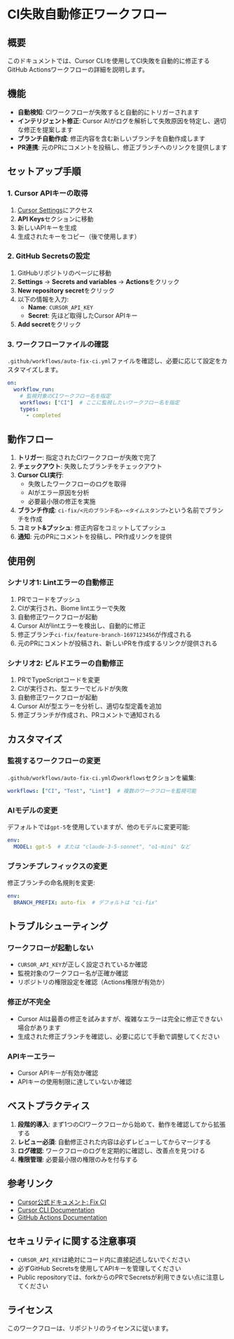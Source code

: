 # CI失敗自動修正ワークフロー

## 概要

このドキュメントでは、Cursor CLIを使用してCI失敗を自動的に修正するGitHub Actionsワークフローの詳細を説明します。

## 機能

- **自動検知**: CIワークフローが失敗すると自動的にトリガーされます
- **インテリジェント修正**: Cursor AIがログを解析して失敗原因を特定し、適切な修正を提案します
- **ブランチ自動作成**: 修正内容を含む新しいブランチを自動作成します
- **PR連携**: 元のPRにコメントを投稿し、修正ブランチへのリンクを提供します

## セットアップ手順

### 1. Cursor APIキーの取得

1. [Cursor Settings](https://www.cursor.com/settings)にアクセス
2. **API Keys**セクションに移動
3. 新しいAPIキーを生成
4. 生成されたキーをコピー（後で使用します）

### 2. GitHub Secretsの設定

1. GitHubリポジトリのページに移動
2. **Settings** → **Secrets and variables** → **Actions**をクリック
3. **New repository secret**をクリック
4. 以下の情報を入力:
   - **Name**: `CURSOR_API_KEY`
   - **Secret**: 先ほど取得したCursor APIキー
5. **Add secret**をクリック

### 3. ワークフローファイルの確認

`.github/workflows/auto-fix-ci.yml`ファイルを確認し、必要に応じて設定をカスタマイズします。

```yaml
on:
  workflow_run:
    # 監視対象のCIワークフロー名を指定
    workflows: ["CI"]  # ここに監視したいワークフロー名を指定
    types:
      - completed
```

## 動作フロー

1. **トリガー**: 指定されたCIワークフローが失敗で完了
2. **チェックアウト**: 失敗したブランチをチェックアウト
3. **Cursor CLI実行**:
   - 失敗したワークフローのログを取得
   - AIがエラー原因を分析
   - 必要最小限の修正を実施
4. **ブランチ作成**: `ci-fix/<元のブランチ名>-<タイムスタンプ>`という名前でブランチを作成
5. **コミット&プッシュ**: 修正内容をコミットしてプッシュ
6. **通知**: 元のPRにコメントを投稿し、PR作成リンクを提供

## 使用例

### シナリオ1: Lintエラーの自動修正

1. PRでコードをプッシュ
2. CIが実行され、Biome lintエラーで失敗
3. 自動修正ワークフローが起動
4. Cursor AIがlintエラーを検出し、自動的に修正
5. 修正ブランチ`ci-fix/feature-branch-1697123456`が作成される
6. 元のPRにコメントが投稿され、新しいPRを作成するリンクが提供される

### シナリオ2: ビルドエラーの自動修正

1. PRでTypeScriptコードを変更
2. CIが実行され、型エラーでビルドが失敗
3. 自動修正ワークフローが起動
4. Cursor AIが型エラーを分析し、適切な型定義を追加
5. 修正ブランチが作成され、PRコメントで通知される

## カスタマイズ

### 監視するワークフローの変更

`.github/workflows/auto-fix-ci.yml`の`workflows`セクションを編集:

```yaml
workflows: ["CI", "Test", "Lint"]  # 複数のワークフローを監視可能
```

### AIモデルの変更

デフォルトでは`gpt-5`を使用していますが、他のモデルに変更可能:

```yaml
env:
  MODEL: gpt-5  # または "claude-3-5-sonnet", "o1-mini" など
```

### ブランチプレフィックスの変更

修正ブランチの命名規則を変更:

```yaml
env:
  BRANCH_PREFIX: auto-fix  # デフォルトは "ci-fix"
```

## トラブルシューティング

### ワークフローが起動しない

- `CURSOR_API_KEY`が正しく設定されているか確認
- 監視対象のワークフロー名が正確か確認
- リポジトリの権限設定を確認（Actions権限が有効か）

### 修正が不完全

- Cursor AIは最善の修正を試みますが、複雑なエラーは完全に修正できない場合があります
- 生成された修正ブランチを確認し、必要に応じて手動で調整してください

### APIキーエラー

- Cursor APIキーが有効か確認
- APIキーの使用制限に達していないか確認

## ベストプラクティス

1. **段階的導入**: まず1つのCIワークフローから始めて、動作を確認してから拡張する
2. **レビュー必須**: 自動修正された内容は必ずレビューしてからマージする
3. **ログ確認**: ワークフローのログを定期的に確認し、改善点を見つける
4. **権限管理**: 必要最小限の権限のみを付与する

## 参考リンク

- [Cursor公式ドキュメント: Fix CI](https://cursor.com/docs/cli/cookbook/fix-ci)
- [Cursor CLI Documentation](https://cursor.com/docs/cli)
- [GitHub Actions Documentation](https://docs.github.com/en/actions)

## セキュリティに関する注意事項

- `CURSOR_API_KEY`は絶対にコード内に直接記述しないでください
- 必ずGitHub Secretsを使用してAPIキーを管理してください
- Public repositoryでは、forkからのPRでSecretsが利用できない点に注意してください

## ライセンス

このワークフローは、リポジトリのライセンスに従います。
